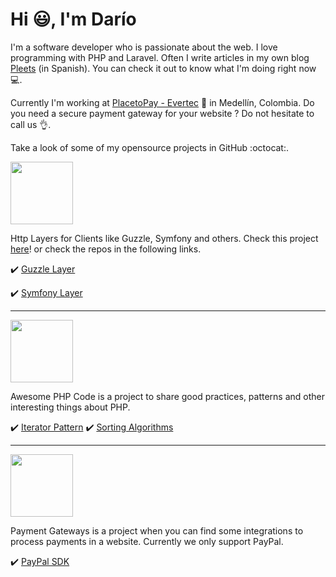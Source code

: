 # Hi :smiley:, I'm Darío

I'm a software developer who is passionate about the web. I love programming with PHP and Laravel.
Often I write articles in my own blog [Pleets](https://blog.pleets.org) (in Spanish). You can check it out to know what I'm doing right now :computer:.

Currently I'm working at [PlacetoPay - Evertec](https://www.placetopay.com/) :office: in Medellín, Colombia.
Do you need a secure payment gateway for your website ? Do not hesitate to call us :ok_hand:.

Take a look of some of my opensource projects in GitHub :octocat:.

<img src="https://blog.pleets.org/img/articles/easy-http-logo.png" width="100">

Http Layers for Clients like Guzzle, Symfony and others. Check this project [here](https://github.com/easy-http)! or check the repos in the following links.

:heavy_check_mark: [Guzzle Layer](https://github.com/easy-http/guzzle-layer)

:heavy_check_mark: [Symfony Layer](https://github.com/easy-http/symfony-layer)

<hr />

<img src="https://blog.pleets.org/img/articles/awesome-php-code-icon.jpg" width="100">

Awesome PHP Code is a project to share good practices, patterns and other interesting things about PHP.

:heavy_check_mark: [Iterator Pattern](https://github.com/awesome-php-code/iterator-pattern)
:heavy_check_mark: [Sorting Algorithms](https://github.com/awesome-php-code/sorting-algorithms)

<hr />

<img src="https://blog.pleets.org/img/articles/payment-gateways-logo.png" width="100">

Payment Gateways is a project when you can find some integrations to process payments in a website. Currently we only support PayPal.

:heavy_check_mark: [PayPal SDK](https://github.com/payment-gateways/paypal-sdk)
